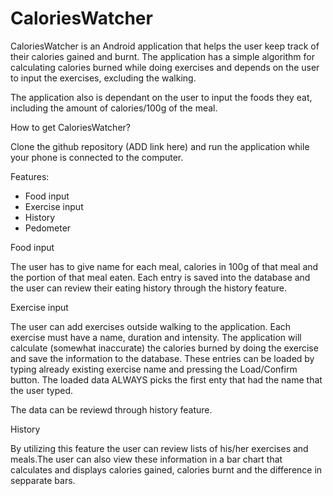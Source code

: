 # CaloriesWatcher

CaloriesWatcher is an Android application that helps the user keep track of their calories gained and burnt.
The application has a simple algorithm for calculating calories burned while doing exercises and depends on the user to input the exercises, excluding the walking.

The application also is dependant on the user to input the foods they eat, including the amount of calories/100g of the meal.

How to get CaloriesWatcher?

Clone the github repository (ADD link here) and run the application while your phone is connected to the computer.

Features:
- Food input
- Exercise input
- History
- Pedometer

Food input

The user has to give name for each meal, calories in 100g of that meal and the portion of that meal eaten.
Each entry is saved into the database and the user can review their eating history through the history feature.

Exercise input

The user can add exercises outside walking to the application. Each exercise must have a name, duration and intensity.
The application will calculate (somewhat inaccurate) the calories burned by doing the exercise and save the information to the database.
These entries can be loaded by typing already existing exercise name and pressing the Load/Confirm button. The loaded data ALWAYS picks the first enty that had the name that the user typed.

The data can be reviewd through history feature.

History

By utilizing this feature the user can review lists of his/her exercises and meals.The user can also view these information in a bar chart
that calculates and displays calories gained, calories burnt and the difference in sepparate bars.
